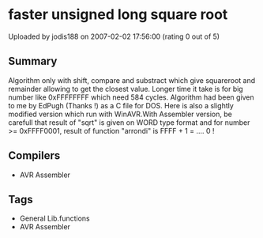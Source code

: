 # faster unsigned long square root

Uploaded by jodis188 on 2007-02-02 17:56:00 (rating 0 out of 5)

## Summary

Algorithm only with shift, compare and substract which give squareroot and remainder allowing to get the closest value. Longer time it take is for big number like 0xFFFFFFFF which need 584 cycles. Algorithm had been given to me by EdPugh (Thanks !) as a C file for DOS. Here is also a slightly modified version which run with WinAVR.With Assembler version, be carefull that result of "sqrt" is given on WORD type format and for number >= 0xFFFF0001, result of function "arrondi" is FFFF + 1 = .... 0 !

## Compilers

- AVR Assembler

## Tags

- General Lib.functions
- AVR Assembler
